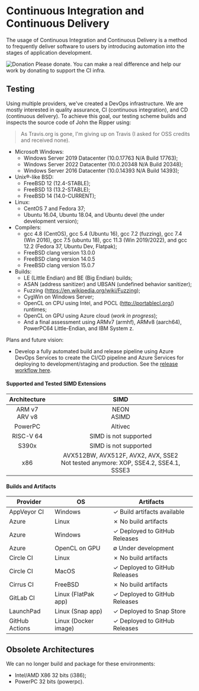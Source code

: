 # Continuous Integration and Continuous Delivery

The usage of Continuous Integration and Continuous Delivery is a method to frequently deliver software to users by introducing automation into the stages of application development.

![Donation](https://img.shields.io/badge/Donate-Yes-brightgreen?style=flat&logo=github-sponsors) Please donate. You can make a real difference and help our work by donating to support the CI infra.

## Testing

Using multiple providers, we've created a DevOps infrastructure. We are mostly interested
in quality assurance, CI (continuous integration), and CD (continuous delivery). To achieve
this goal, our testing scheme builds and inspects the source code of John the Ripper
using:

> As Travis.org is gone, I'm giving up on Travis (I asked for OSS credits and received none).

- Microsoft Windows:
  - Windows Server 2019 Datacenter (10.0.17763 N/A Build 17763);
  - Windows Server 2022 Datacenter (10.0.20348 N/A Build 20348);
  - Windows Server 2016 Datacenter (10.0.14393 N/A Build 14393);
- Unix®-like BSD:
  - FreeBSD 12 (12.4-STABLE);
  - FreeBSD 13 (13.2-STABLE);
  - FreeBSD 14 (14.0-CURRENT);
- Linux:
  - CentOS 7 and Fedora 37;
  - Ubuntu 16.04, Ubuntu 18.04, and Ubuntu devel (the under development version);
- Compilers:
  - gcc 4.8 (CentOS), gcc 5.4 (Ubuntu 16), gcc 7.2 (fuzzing), gcc 7.4 (Win 2016), gcc 7.5 (ubuntu 18), gcc 11.3 (Win 2019/2022), and gcc 12.2 (Fedora 37, Ubuntu Dev, Flatpak);
  - FreeBSD clang version 13.0.0
  - FreeBSD clang version 14.0.5
  - FreeBSD clang version 15.0.7
- Builds:
  - LE (Little Endian) and BE (Big Endian) builds;
  - ASAN (address sanitizer) and UBSAN (undefined behavior sanitizer);
  - Fuzzing (<https://en.wikipedia.org/wiki/Fuzzing>);
  - CygWin on Windows Server;
  - OpenCL on CPU using Intel, and POCL (<http://portablecl.org/>) runtimes;
  - OpenCL on GPU using Azure cloud (_work in progress_);
  - And a final assessment using ARMv7 (armhf), ARMv8 (aarch64), PowerPC64 Little-Endian,
and IBM System z.

Plans and future vision:

- Develop a fully automated build and release pipeline using Azure DevOps Services
  to create the CI/CD pipeline and Azure Services for deploying to development/staging and
  production.
  See the [release workflow here](https://github.com/openwall/john-packages/blob/master/tests/CI-workflow.pdf).

#### Supported and Tested SIMD Extensions

| Architecture | SIMD |
| :-: | :-: |
| ARM v7<br>ARV v8 | NEON<br>ASIMD |
| PowerPC | Altivec |
| RISC-V 64 | SIMD is not supported |
| S390x | SIMD is not supported |
| x86| AVX512BW, AVX512F, AVX2, AVX, SSE2<br>Not tested anymore: XOP, SSE4.2, SSE4.1, SSSE3 |

#### Builds and Artifacts

| Provider   | OS | Artifacts |
| ------------- | ------------- | ----- |
| AppVeyor CI | Windows | ✓ Build artifacts available |
| Azure | Linux | ✗ No build artifacts |
| Azure | Windows | ✓ Deployed to GitHub Releases |
| Azure | OpenCL on GPU | ∅ Under development |
| Circle CI | Linux | ✗ No build artifacts |
| Circle CI | MacOS | ✓ Deployed to GitHub Releases |
| Cirrus CI | FreeBSD | ✗ No build artifacts |
| GitLab CI | Linux (FlatPak app) | ✓ Deployed to GitHub Releases |
| LaunchPad | Linux (Snap app) | ✓ Deployed to Snap Store |
| GitHub Actions | Linux (Docker image) | ✓ Deployed to GitHub Releases |

## Obsolete Architectures

We can no longer build and package for these environments:

* Intel/AMD X86 32 bits (i386);
* PowerPC 32 bits (powerpc).